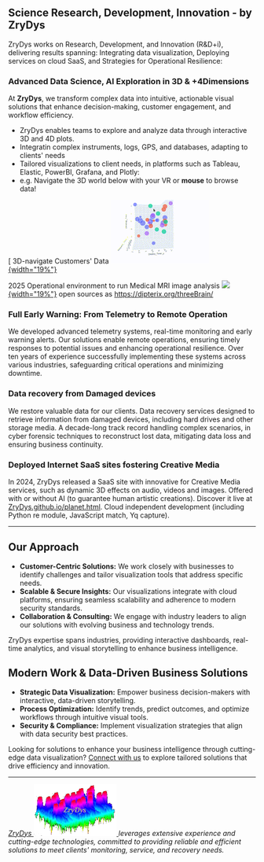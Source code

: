 Science Research, Development, Innovation - by ZryDys
-----------------------------------------------------

ZryDys works on Research, Development, and Innovation (R&D+i), delivering results spanning: Integrating data visualization, Deploying services on cloud SaaS, and Strategies for Operational Resilience:



### Advanced Data Science, AI Exploration in 3D & +4Dimensions

At **ZryDys**, we transform complex data into intuitive, actionable visual solutions that enhance decision-making, customer engagement, and workflow efficiency.

-   ZryDys enables teams to explore and analyze data through interactive 3D and 4D plots.
-   Integratin complex instruments, logs, GPS, and databases, adapting to clients\' needs
-   Tailored visualizations to client needs, in platforms such as Tableau, Elastic, PowerBI, Grafana, and Plotly:
-   e.g. Navigate the 3D world below with your VR or **mouse** to browse data!
     

[   3D-navigate Customers' Data  [![](anim/bi.gif){width="19%"}](vis-bi-plotly.html) 

2025 Operational environment to run Medical MRI image analysis
[![](https://github.com/dipterix/threeBrain/blob/master/adhoc/demo.gif?raw=true){width="19%"}](https://youtu.be/dSxJqBiw3sk) open sources as https://dipterix.org/threeBrain/



### Full Early Warning: From Telemetry to Remote Operation

We developed advanced telemetry systems, real-time monitoring and early warning alerts. Our solutions enable remote operations, ensuring timely responses to potential issues and enhancing operational resilience. Over ten years of experience successfully implementing these systems across
various industries, safeguarding critical operations and minimizing downtime.

### Data recovery from Damaged devices

We restore valuable data for our clients. Data recovery services designed to retrieve information from damaged devices, including hard drives and other storage media. A decade-long track record handling
complex scenarios, in cyber forensic techniques to reconstruct lost data, mitigating data loss and ensuring business continuity.

### Deployed Internet SaaS sites fostering Creative Media

In 2024, ZryDys released a SaaS site with innovative for Creative Media services, such as dynamic 3D effects on audio, videos and images. Offered with or without AI (to guarantee human artistic creations).
Discover it live at [ZryDys.github.io/planet.html](//ZryDys.github.io/planet.html). Cloud independent development (including Python re module, JavaScript match, Yq capture).

---

## Our Approach

- **Customer-Centric Solutions:** We work closely with businesses to identify challenges and tailor visualization tools that address specific needs.
- **Scalable & Secure Insights:** Our visualizations integrate with cloud platforms, ensuring seamless scalability and adherence to modern security standards.
- **Collaboration & Consulting:** We engage with industry leaders to align our solutions with evolving business and technology trends.



ZryDys expertise spans industries, providing interactive dashboards, real-time analytics, and visual storytelling to enhance business intelligence.

## Modern Work & Data-Driven Business Solutions

- **Strategic Data Visualization:** Empower business decision-makers with interactive, data-driven storytelling.
- **Process Optimization:** Identify trends, predict outcomes, and optimize workflows through intuitive visual tools.
- **Security & Compliance:** Implement visualization strategies that align with data security best practices.

Looking for solutions to enhance your business intelligence through cutting-edge data visualization? [Connect with us](mailto:zrydys@gmail?subject=visual-connect)  to explore tailored solutions that drive efficiency and innovation.

------------------------------------------------------------------------

*[ZryDys ![](zrydysML.png) ](mailto:zrydys@gmail?subject=visual) leverages extensive experience and cutting-edge technologies, committed to providing reliable and efficient solutions to meet clients\' monitoring, service, and recovery needs.*
